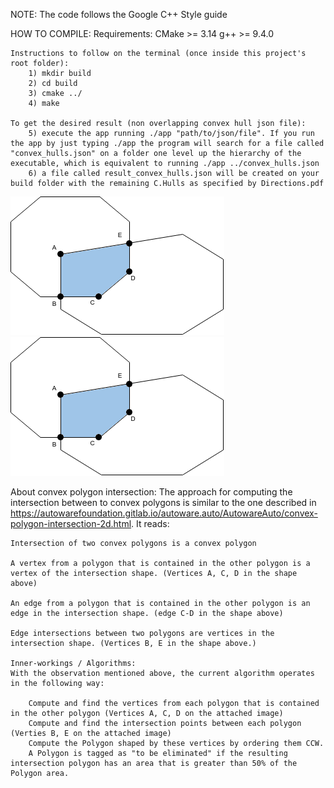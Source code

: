 NOTE: The code follows the Google C++ Style guide

HOW TO COMPILE:
    Requirements: 
        CMake >= 3.14
        g++ >= 9.4.0
    
    Instructions to follow on the terminal (once inside this project's root folder):
        1) mkdir build
        2) cd build 
        3) cmake ../ 
        4) make

    To get the desired result (non overlapping convex hull json file):
        5) execute the app running ./app "path/to/json/file". If you run the app by just typing ./app the program will search for a file called "convex_hulls.json" on a folder one level up the hierarchy of the executable, which is equivalent to running ./app ../convex_hulls.json
        6) a file called result_convex_hulls.json will be created on your build folder with the remaining C.Hulls as specified by Directions.pdf

![Example](./convex_polygon_intersection.png)
![Example](convex_polygon_intersection.png)

About convex polygon intersection:
    The approach for computing the intersection between to convex polygons is similar to the one described in https://autowarefoundation.gitlab.io/autoware.auto/AutowareAuto/convex-polygon-intersection-2d.html. It reads:

    Intersection of two convex polygons is a convex polygon
    
    A vertex from a polygon that is contained in the other polygon is a vertex of the intersection shape. (Vertices A, C, D in the shape above)
    
    An edge from a polygon that is contained in the other polygon is an edge in the intersection shape. (edge C-D in the shape above)
    
    Edge intersections between two polygons are vertices in the intersection shape. (Vertices B, E in the shape above.)

    Inner-workings / Algorithms:
    With the observation mentioned above, the current algorithm operates in the following way:

        Compute and find the vertices from each polygon that is contained in the other polygon (Vertices A, C, D on the attached image)
        Compute and find the intersection points between each polygon (Verties B, E on the attached image)
        Compute the Polygon shaped by these vertices by ordering them CCW.
        A Polygon is tagged as "to be eliminated" if the resulting intersection polygon has an area that is greater than 50% of the Polygon area.

